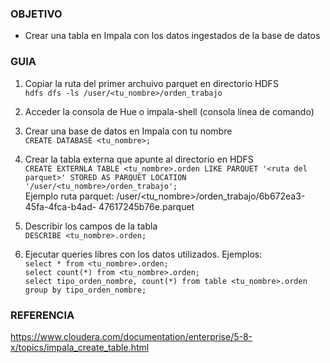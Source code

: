 ### OBJETIVO
* Crear una tabla en Impala con los datos ingestados de la base de datos 

### GUIA
1. Copiar la ruta del primer archuivo parquet en directorio HDFS  
`hdfs dfs -ls /user/<tu_nombre>/orden_trabajo`

2. Acceder la consola de Hue o impala-shell (consola línea de comando)  

3. Crear una base de datos en Impala con tu nombre  
`CREATE DATABASE <tu_nombre>;`

4. Crear la tabla externa que apunte al directorio en HDFS  
`CREATE EXTERNLA TABLE <tu_nombre>.orden LIKE PARQUET '<ruta del parquet>' STORED AS PARQUET LOCATION '/user/<tu_nombre>/orden_trabajo';`  
Ejemplo ruta parquet: /user/<tu_nombre>/orden_trabajo/6b672ea3-45fa-4fca-b4ad- 47617245b76e.parquet


5. Describir los campos de la tabla  
`DESCRIBE <tu_nombre>.orden;`

6. Ejecutar queries libres con los datos utilizados. Ejemplos:  
`select * from <tu_nombre>.orden;`  
`select count(*) from <tu_nombre>.orden;`  
`select tipo_orden_nombre, count(*) from table <tu_nombre>.orden group by tipo_orden_nombre;`  

### REFERENCIA

https://www.cloudera.com/documentation/enterprise/5-8-x/topics/impala_create_table.html
